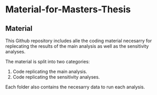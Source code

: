 # Material-for-Masters-Thesis

## Material 

This Github repository includes alle the coding material necesarry for replecating the results of the main analysis as well as the sensitivity analyses. 

The material is split into two categories: 

1. Code replicating the main analysis.
2. Code replicating the sensitivity analyses.

Each folder also contains the necesarry data to run each analysis.


